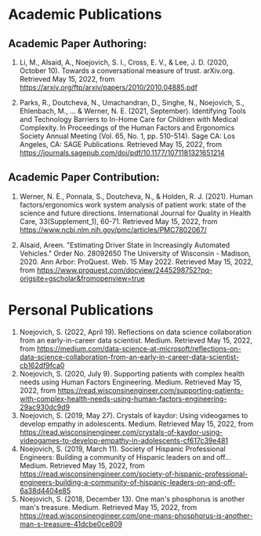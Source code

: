 # Academic Publications

## Academic Paper Authoring:
1. Li, M., Alsaid, A., Noejovich, S. I., Cross, E. V., &amp; Lee, J. D. (2020, October 10). Towards a conversational measure of trust. arXiv.org. Retrieved May 15, 2022, from https://arxiv.org/ftp/arxiv/papers/2010/2010.04885.pdf

2. Parks, R., Doutcheva, N., Umachandran, D., Singhe, N., Noejovich, S., Ehlenbach, M., ... & Werner, N. E. (2021, September). Identifying Tools and Technology Barriers to In-Home Care for Children with Medical Complexity. In Proceedings of the Human Factors and Ergonomics Society Annual Meeting (Vol. 65, No. 1, pp. 510-514). Sage CA: Los Angeles, CA: SAGE Publications. Retrieved May 15, 2022, from https://journals.sagepub.com/doi/pdf/10.1177/1071181321651214

## Academic Paper Contribution:

1. Werner, N. E., Ponnala, S., Doutcheva, N., & Holden, R. J. (2021). Human factors/ergonomics work system analysis of patient work: state of the science and future directions. International Journal for Quality in Health Care, 33(Supplement_1), 60-71. Retrieved May 15, 2022, from https://www.ncbi.nlm.nih.gov/pmc/articles/PMC7802067/

2. Alsaid, Areen. "Estimating Driver State in Increasingly Automated Vehicles." Order No. 28092650 The University of Wisconsin - Madison, 2020. Ann Arbor: ProQuest. Web. 15 May 2022. Retrieved May 15, 2022, from https://www.proquest.com/docview/2445298752?pq-origsite=gscholar&fromopenview=true

# Personal Publications

1. Noejovich, S. (2022, April 19). Reflections on data science collaboration from an early-in-career data scientist. Medium. Retrieved May 15, 2022, from https://medium.com/data-science-at-microsoft/reflections-on-data-science-collaboration-from-an-early-in-career-data-scientist-cb162df9fca0 
2. Noejovich, S. (2020, July 9). Supporting patients with complex health needs using Human Factors Engineering. Medium. Retrieved May 15, 2022, from https://read.wisconsinengineer.com/supporting-patients-with-complex-health-needs-using-human-factors-engineering-29ac930dc9d9 
3. Noejovich, S. (2019, May 27). Crystals of kaydor: Using videogames to develop empathy in adolescents. Medium. Retrieved May 15, 2022, from https://read.wisconsinengineer.com/crystals-of-kaydor-using-videogames-to-develop-empathy-in-adolescents-cf617c39e481
4. Noejovich, S. (2019, March 11). Society of Hispanic Professional Engineers: Building a community of Hispanic leaders on and off... Medium. Retrieved May 15, 2022, from https://read.wisconsinengineer.com/society-of-hispanic-professional-engineers-building-a-community-of-hispanic-leaders-on-and-off-6a38d4404e85 
5. Noejovich, S. (2018, December 13). One man's phosphorus is another man's treasure. Medium. Retrieved May 15, 2022, from https://read.wisconsinengineer.com/one-mans-phosphorus-is-another-man-s-treasure-41dcbe0ce809 
